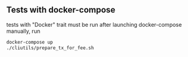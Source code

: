 
## Tests with docker-compose

tests with "Docker" trait must be run after launching docker-compose
manually, run
```sh
docker-compose up
./cliutils/prepare_tx_for_fee.sh
```
